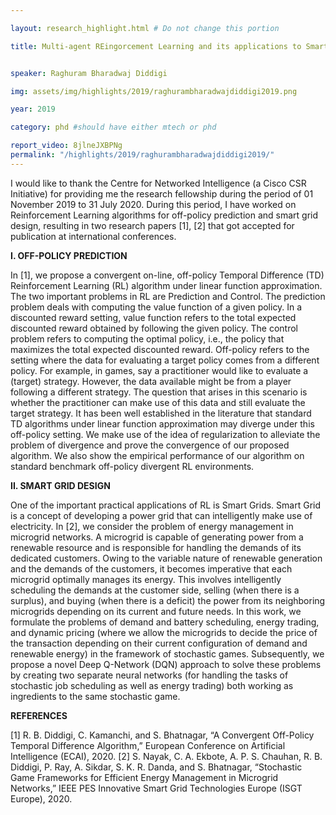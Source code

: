```yaml
---

layout: research_highlight.html # Do not change this portion

title: Multi-agent REingorcement Learning and its applications to Smart Grids 


speaker: Raghuram Bharadwaj Diddigi

img: assets/img/highlights/2019/raghurambharadwajdiddigi2019.png

year: 2019

category: phd #should have either mtech or phd

report_video: 8jlneJXBPNg
permalink: "/highlights/2019/raghurambharadwajdiddigi2019/"
---
```


I would like to thank the Centre for Networked Intelligence (a Cisco CSR Initiative) for providing me
the research fellowship during the period of 01 November 2019 to 31 July 2020. During this period, I have
worked on Reinforcement Learning algorithms for off-policy prediction and smart grid design, resulting
in two research papers [1], [2] that got accepted for publication at international conferences.

**I. OFF-POLICY PREDICTION**

In [1], we propose a convergent on-line, off-policy Temporal Difference (TD) Reinforcement Learning
(RL) algorithm under linear function approximation. The two important problems in RL are Prediction and
Control. The prediction problem deals with computing the value function of a given policy. In a discounted
reward setting, value function refers to the total expected discounted reward obtained by following the
given policy. The control problem refers to computing the optimal policy, i.e., the policy that maximizes
the total expected discounted reward. Off-policy refers to the setting where the data for evaluating a target
policy comes from a different policy. For example, in games, say a practitioner would like to evaluate
a (target) strategy. However, the data available might be from a player following a different strategy.
The question that arises in this scenario is whether the practitioner can make use of this data and still
evaluate the target strategy. It has been well established in the literature that standard TD algorithms
under linear function approximation may diverge under this off-policy setting. We make use of the idea of
regularization to alleviate the problem of divergence and prove the convergence of our proposed algorithm.
We also show the empirical performance of our algorithm on standard benchmark off-policy divergent
RL environments.

**II. SMART GRID DESIGN**

One of the important practical applications of RL is Smart Grids. Smart Grid is a concept of developing
a power grid that can intelligently make use of electricity. In [2], we consider the problem of energy
management in microgrid networks. A microgrid is capable of generating power from a renewable resource
and is responsible for handling the demands of its dedicated customers. Owing to the variable nature
of renewable generation and the demands of the customers, it becomes imperative that each microgrid
optimally manages its energy. This involves intelligently scheduling the demands at the customer side,
selling (when there is a surplus), and buying (when there is a deficit) the power from its neighboring
microgrids depending on its current and future needs. In this work, we formulate the problems of demand
and battery scheduling, energy trading, and dynamic pricing (where we allow the microgrids to decide
the price of the transaction depending on their current configuration of demand and renewable energy) in
the framework of stochastic games. Subsequently, we propose a novel Deep Q-Network (DQN) approach
to solve these problems by creating two separate neural networks (for handling the tasks of stochastic job
scheduling as well as energy trading) both working as ingredients to the same stochastic game.

**REFERENCES**

[1] R. B. Diddigi, C. Kamanchi, and S. Bhatnagar, “A Convergent Off-Policy Temporal Difference Algorithm,” European Conference on
Artificial Intelligence (ECAI), 2020.
[2] S. Nayak, C. A. Ekbote, A. P. S. Chauhan, R. B. Diddigi, P. Ray, A. Sikdar, S. K. R. Danda, and S. Bhatnagar, “Stochastic Game
Frameworks for Efficient Energy Management in Microgrid Networks,” IEEE PES Innovative Smart Grid Technologies Europe (ISGT
Europe), 2020.